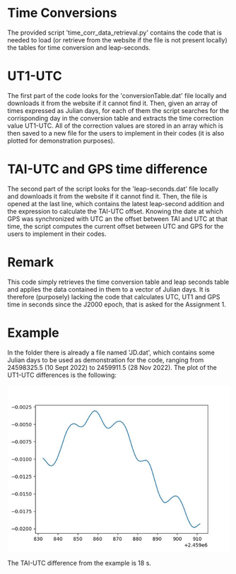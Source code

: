 # Time Conversions

The provided script 'time_corr_data_retrieval.py' contains the code that is needed to load (or retrieve from the website if the file is not present locally) the tables for time conversion and leap-seconds.

# UT1-UTC

The first part of the code looks for the 'conversionTable.dat' file locally and downloads it from the website if it cannot find it. Then, given an array of times expressed as Julian days, for each of them the script searches for the corrisponding day in the conversion table and extracts the time correction value UT1-UTC. All of the correction values are stored in an array which is then saved to a new file for the users to implement in their codes (it is also plotted for demonstration purposes).

# TAI-UTC and GPS time difference

The second part of the script looks for the 'leap-seconds.dat' file locally and downloads it from the website if it cannot find it. Then, the file is opened at the last line, which contains the latest leap-second addition and the expression to calculate the TAI-UTC offset. Knowing the date at which GPS was synchronized with UTC an the offset between TAI and UTC at that time, the script computes the current offset between UTC and GPS for the users to implement in their codes.

# Remark

This code simply retrieves the time conversion table and leap seconds table and applies the data contained in them to a vector of Julian days. It is therefore (purposely) lacking the code that calculates UTC, UT1 and GPS time in seconds since the J2000 epoch, that is asked for the Assignment 1.

# Example

In the folder there is already a file named 'JD.dat', which contains some Julian days to be used as demonstration for the code, ranging from 24598325.5 (10 Sept 2022) to 2459911.5 (28 Nov 2022).
The plot of the UT1-UTC differences is the following:

![alt text](UT1-UTC_error.jpg "UT1-UTC error")

The TAI-UTC difference from the example is 18 s.
